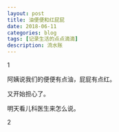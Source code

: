 ```yaml
---
layout: post
title: 油便便和红屁屁
date: 2018-06-11
categories: blog
tags: [记录生活的点点滴滴]
description: 流水账
---
```


1 

阿姨说我们的便便有点油，屁屁有点红。

又开始担心了。

明天看儿科医生来怎么说。

2


